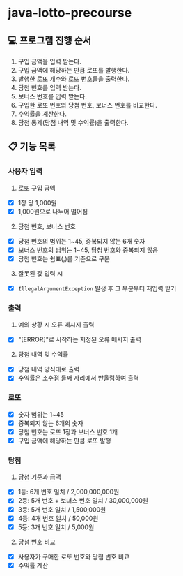 # java-lotto-precourse

## 💻 프로그램 진행 순서
1. 구입 금액을 입력 받는다.
2. 구입 금액에 해당하는 만큼 로또를 발행한다.
3. 발행한 로또 개수와 로또 번호들을 출력한다.
4. 당첨 번호를 입력 받는다.
5. 보너스 번호를 입력 받는다.
6. 구입한 로또 번호와 당첨 번호, 보너스 번호를 비교한다.
7. 수익률을 계산한다.
8. 당첨 통계(당첨 내역 및 수익률)을 출력한다.

## 📋 기능 목록
### 사용자 입력
1. 로또 구입 금액
- [x] 1장 당 1,000원
- [x] 1,000원으로 나누어 떨어짐

2. 당첨 번호, 보너스 번호
- [x] 당첨 번호의 범위는 1~45, 중복되지 않는 6개 숫자
- [x] 보너스 번호의 범위는 1~45, 당첨 번호와 중복되지 않음
- [x] 당첨 번호는 쉼표(,)를 기준으로 구분

3. 잘못된 값 입력 시
- [x] ``IllegalArgumentException`` 발생 후 그 부분부터 재입력 받기

### 출력
1. 예외 상황 시 오류 메시지 출력
- [x] "[ERROR]"로 시작하는 지정된 오류 메시지 출력

2. 당첨 내역 및 수익률
- [x] 당첨 내역 양식대로 출력
- [x] 수익률은 소수점 둘째 자리에서 반올림하여 출력

### 로또
- [x] 숫자 범위는 1~45
- [x] 중복되지 않는 6개의 숫자
- [x] 당첨 번호는 로또 1장과 보너스 번호 1개
- [x] 구입 금액에 해당하는 만큼 로또 발행

### 당첨
1. 당첨 기준과 금액
- [x] 1등: 6개 번호 일치 / 2,000,000,000원
- [x] 2등: 5개 번호 + 보너스 번호 일치 / 30,000,000원
- [x] 3등: 5개 번호 일치 / 1,500,000원
- [x] 4등: 4개 번호 일치 / 50,000원
- [x] 5등: 3개 번호 일치 / 5,000원

2. 당첨 번호 비교
- [x] 사용자가 구매한 로또 번호와 당첨 번호 비교
- [x] 수익률 계산
